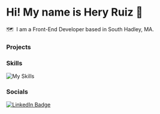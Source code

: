 Hi! My name is Hery Ruiz 👋
========================================================================================================================================

🗺️  I am a Front-End Developer based in South Hadley, MA.
<br/>
### Projects

### Skills

![My Skills](https://skillicons.dev/icons?i=html,css,js,react,tailwind)
<br/>

### Socials

<div id="badges">
  <a href="https://www.linkedin.com/in/heryruizdev/">
    <img src="https://img.shields.io/badge/LinkedIn-blue?style=for-the-badge&logo=linkedin&logoColor=white" alt="LinkedIn Badge"/>
  </a>
</div>

